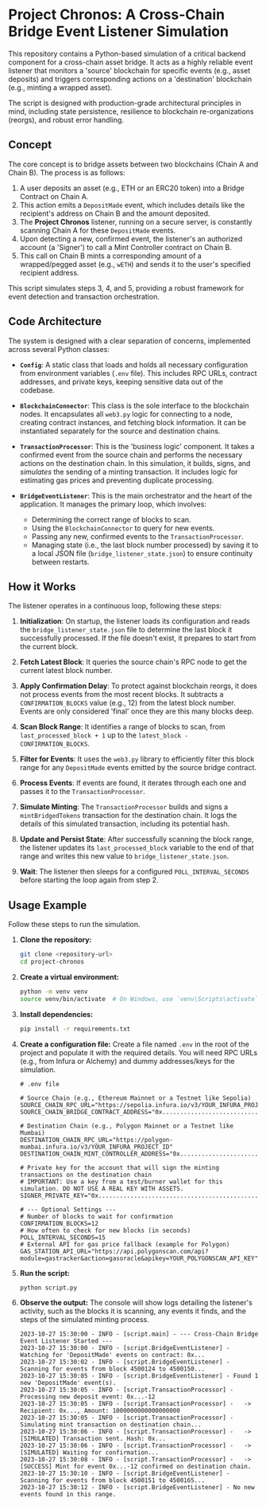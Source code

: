 # Project Chronos: A Cross-Chain Bridge Event Listener Simulation

This repository contains a Python-based simulation of a critical backend component for a cross-chain asset bridge. It acts as a highly reliable event listener that monitors a 'source' blockchain for specific events (e.g., asset deposits) and triggers corresponding actions on a 'destination' blockchain (e.g., minting a wrapped asset).

The script is designed with production-grade architectural principles in mind, including state persistence, resilience to blockchain re-organizations (reorgs), and robust error handling.

## Concept

The core concept is to bridge assets between two blockchains (Chain A and Chain B). The process is as follows:

1.  A user deposits an asset (e.g., ETH or an ERC20 token) into a Bridge Contract on Chain A.
2.  This action emits a `DepositMade` event, which includes details like the recipient's address on Chain B and the amount deposited.
3.  The **Project Chronos** listener, running on a secure server, is constantly scanning Chain A for these `DepositMade` events.
4.  Upon detecting a new, confirmed event, the listener's an authorized account (a 'Signer') to call a Mint Controller contract on Chain B.
5.  This call on Chain B mints a corresponding amount of a wrapped/pegged asset (e.g., `wETH`) and sends it to the user's specified recipient address.

This script simulates steps 3, 4, and 5, providing a robust framework for event detection and transaction orchestration.

## Code Architecture

The system is designed with a clear separation of concerns, implemented across several Python classes:

-   **`Config`**: A static class that loads and holds all necessary configuration from environment variables (`.env` file). This includes RPC URLs, contract addresses, and private keys, keeping sensitive data out of the codebase.

-   **`BlockchainConnector`**: This class is the sole interface to the blockchain nodes. It encapsulates all `web3.py` logic for connecting to a node, creating contract instances, and fetching block information. It can be instantiated separately for the source and destination chains.

-   **`TransactionProcessor`**: This is the 'business logic' component. It takes a confirmed event from the source chain and performs the necessary actions on the destination chain. In this simulation, it builds, signs, and *simulates* the sending of a minting transaction. It includes logic for estimating gas prices and preventing duplicate processing.

-   **`BridgeEventListener`**: This is the main orchestrator and the heart of the application. It manages the primary loop, which involves:
    -   Determining the correct range of blocks to scan.
    -   Using the `BlockchainConnector` to query for new events.
    -   Passing any new, confirmed events to the `TransactionProcessor`.
    -   Managing state (i.e., the last block number processed) by saving it to a local JSON file (`bridge_listener_state.json`) to ensure continuity between restarts.

## How it Works

The listener operates in a continuous loop, following these steps:

1.  **Initialization**: On startup, the listener loads its configuration and reads the `bridge_listener_state.json` file to determine the last block it successfully processed. If the file doesn't exist, it prepares to start from the current block.

2.  **Fetch Latest Block**: It queries the source chain's RPC node to get the current latest block number.

3.  **Apply Confirmation Delay**: To protect against blockchain reorgs, it does not process events from the most recent blocks. It subtracts a `CONFIRMATION_BLOCKS` value (e.g., 12) from the latest block number. Events are only considered 'final' once they are this many blocks deep.

4.  **Scan Block Range**: It identifies a range of blocks to scan, from `last_processed_block + 1` up to the `latest_block - CONFIRMATION_BLOCKS`.

5.  **Filter for Events**: It uses the `web3.py` library to efficiently filter this block range for any `DepositMade` events emitted by the source bridge contract.

6.  **Process Events**: If events are found, it iterates through each one and passes it to the `TransactionProcessor`.

7.  **Simulate Minting**: The `TransactionProcessor` builds and signs a `mintBridgedTokens` transaction for the destination chain. It logs the details of this simulated transaction, including its potential hash.

8.  **Update and Persist State**: After successfully scanning the block range, the listener updates its `last_processed_block` variable to the end of that range and writes this new value to `bridge_listener_state.json`.

9.  **Wait**: The listener then sleeps for a configured `POLL_INTERVAL_SECONDS` before starting the loop again from step 2.

## Usage Example

Follow these steps to run the simulation.

1.  **Clone the repository:**
    ```bash
    git clone <repository-url>
    cd project-chronos
    ```

2.  **Create a virtual environment:**
    ```bash
    python -m venv venv
    source venv/bin/activate  # On Windows, use `venv\Scripts\activate`
    ```

3.  **Install dependencies:**
    ```bash
    pip install -r requirements.txt
    ```

4.  **Create a configuration file:**
    Create a file named `.env` in the root of the project and populate it with the required details. You will need RPC URLs (e.g., from Infura or Alchemy) and dummy addresses/keys for the simulation.

    ```dotenv
    # .env file
    
    # Source Chain (e.g., Ethereum Mainnet or a Testnet like Sepolia)
    SOURCE_CHAIN_RPC_URL="https://sepolia.infura.io/v3/YOUR_INFURA_PROJECT_ID"
    SOURCE_CHAIN_BRIDGE_CONTRACT_ADDRESS="0x........................................"
    
    # Destination Chain (e.g., Polygon Mainnet or a Testnet like Mumbai)
    DESTINATION_CHAIN_RPC_URL="https://polygon-mumbai.infura.io/v3/YOUR_INFURA_PROJECT_ID"
    DESTINATION_CHAIN_MINT_CONTROLLER_ADDRESS="0x........................................"
    
    # Private key for the account that will sign the minting transactions on the destination chain
    # IMPORTANT: Use a key from a test/burner wallet for this simulation. DO NOT USE A REAL KEY WITH ASSETS.
    SIGNER_PRIVATE_KEY="0x.............................................................."
    
    # --- Optional Settings ---
    # Number of blocks to wait for confirmation
    CONFIRMATION_BLOCKS=12
    # How often to check for new blocks (in seconds)
    POLL_INTERVAL_SECONDS=15
    # External API for gas price fallback (example for Polygon)
    GAS_STATION_API_URL="https://api.polygonscan.com/api?module=gastracker&action=gasoracle&apikey=YOUR_POLYGONSCAN_API_KEY"
    ```

5.  **Run the script:**
    ```bash
    python script.py
    ```

6.  **Observe the output:**
    The console will show logs detailing the listener's activity, such as the blocks it is scanning, any events it finds, and the steps of the simulated minting process.

    ```
    2023-10-27 15:30:00 - INFO - [script.main] - --- Cross-Chain Bridge Event Listener Started ---
    2023-10-27 15:30:00 - INFO - [script.BridgeEventListener] - Watching for 'DepositMade' events on contract: 0x...
    2023-10-27 15:30:02 - INFO - [script.BridgeEventListener] - Scanning for events from block 4500124 to 4500150...
    2023-10-27 15:30:05 - INFO - [script.BridgeEventListener] - Found 1 new 'DepositMade' event(s).
    2023-10-27 15:30:05 - INFO - [script.TransactionProcessor] - Processing new deposit event: 0x...-12
    2023-10-27 15:30:05 - INFO - [script.TransactionProcessor] -   -> Recipient: 0x..., Amount: 1000000000000000000
    2023-10-27 15:30:05 - INFO - [script.TransactionProcessor] - Simulating mint transaction on destination chain...
    2023-10-27 15:30:06 - INFO - [script.TransactionProcessor] -   -> [SIMULATED] Transaction sent. Hash: 0x...
    2023-10-27 15:30:06 - INFO - [script.TransactionProcessor] -   -> [SIMULATED] Waiting for confirmation...
    2023-10-27 15:30:08 - INFO - [script.TransactionProcessor] -   -> [SUCCESS] Mint for event 0x...-12 confirmed on destination chain.
    2023-10-27 15:30:10 - INFO - [script.BridgeEventListener] - Scanning for events from block 4500151 to 4500165...
    2023-10-27 15:30:12 - INFO - [script.BridgeEventListener] - No new events found in this range.
    ```
